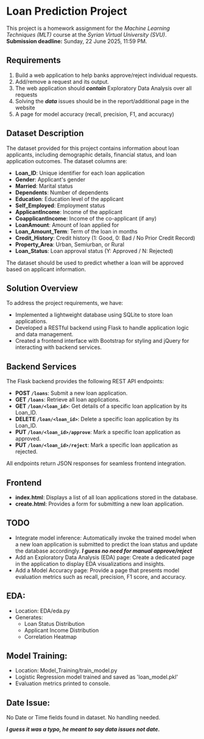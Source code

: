 # Loan Prediction Project
This project is a homework assignment for the *Machine Learning Techniques (MLT)* course at the *Syrian Virtual University (SVU)*.  
**Submission deadline:** Sunday, 22 June 2025, 11:59 PM.

## Requirements
1.	Build a web application to help banks approve/reject individual requests.
2.	Add/remove a request and its output. 
3.	The web application should ___contain___ Exploratory Data Analysis over all requests
4.	Solving the ___data___ issues should be in the report/additional page in the website
5.	A page for model accuracy (recall, precision, F1, and accuracy)

## Dataset Description

The dataset provided for this project contains information about loan applicants, including demographic details, financial status, and loan application outcomes. The dataset columns are:

- **Loan_ID**: Unique identifier for each loan application
- **Gender**: Applicant's gender
- **Married**: Marital status
- **Dependents**: Number of dependents
- **Education**: Education level of the applicant
- **Self_Employed**: Employment status
- **ApplicantIncome**: Income of the applicant
- **CoapplicantIncome**: Income of the co-applicant (if any)
- **LoanAmount**: Amount of loan applied for
- **Loan_Amount_Term**: Term of the loan in months
- **Credit_History**: Credit history (1: Good, 0: Bad / No Prior Credit Record)
- **Property_Area**: Urban, Semiurban, or Rural
- **Loan_Status**: Loan approval status (Y: Approved / N: Rejected)

The dataset should be used to predict whether a loan will be approved based on applicant information.

## Solution Overview

To address the project requirements, we have:

- Implemented a lightweight database using SQLite to store loan applications.
- Developed a RESTful backend using Flask to handle application logic and data management.
- Created a frontend interface with Bootstrap for styling and jQuery for interacting with backend services.

## Backend Services
The Flask backend provides the following REST API endpoints:

- **POST `/loans`**: Submit a new loan application.
- **GET `/loans`**: Retrieve all loan applications.
- **GET `/loan/<loan_id>`**: Get details of a specific loan application by its Loan_ID.
- **DELETE `/loan/<loan_id>`**: Delete a specific loan application by its Loan_ID.
- **PUT `/loan/<loan_id>/approve`**: Mark a specific loan application as approved.
- **PUT `/loan/<loan_id>/reject`**: Mark a specific loan application as rejected.

All endpoints return JSON responses for seamless frontend integration.

## Frontend
- **index.html**: Displays a list of all loan applications stored in the database.
- **create.html**: Provides a form for submitting a new loan application.

## TODO
- Integrate model inference: Automatically invoke the trained model when a new loan application is submitted to predict the loan status and update the database accordingly.
___I guess no need for manual approve/reject___
- Add an Exploratory Data Analysis (EDA) page: Create a dedicated page in the application to display EDA visualizations and insights.
- Add a Model Accuracy page: Provide a page that presents model evaluation metrics such as recall, precision, F1 score, and accuracy.


## EDA:
- Location: EDA/eda.py
- Generates:
  - Loan Status Distribution
  - Applicant Income Distribution
  - Correlation Heatmap

## Model Training:
- Location: Model_Training/train_model.py
- Logistic Regression model trained and saved as 'loan_model.pkl'
- Evaluation metrics printed to console.

## Date Issue:
No Date or Time fields found in dataset. No handling needed.

___I guess it was a typo, he meant to say data issues not date.___
